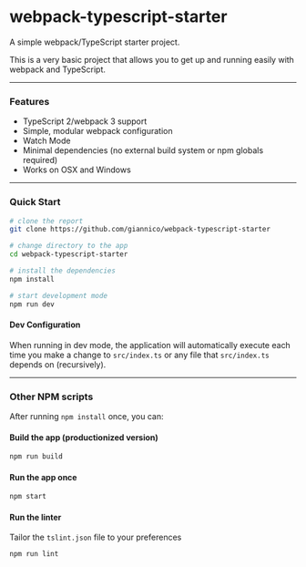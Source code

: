 # webpack-typescript-starter

A simple webpack/TypeScript starter project.

This is a very basic project that allows you to get up and running easily with webpack and TypeScript.

-----

### Features

* TypeScript 2/webpack 3 support
* Simple, modular webpack configuration
* Watch Mode
* Minimal dependencies (no external build system or npm globals required)
* Works on OSX and Windows

-----

### Quick Start

```sh
# clone the report
git clone https://github.com/giannico/webpack-typescript-starter

# change directory to the app
cd webpack-typescript-starter

# install the dependencies
npm install

# start development mode
npm run dev
```

#### Dev Configuration

When running in dev mode, the application will automatically execute each time you make a change to `src/index.ts` or any file that `src/index.ts` depends on (recursively).

-----

### Other NPM scripts

After running `npm install` once, you can:

#### Build the app (productionized version)

```sh
npm run build
```

#### Run the app once

```sh
npm start
```

#### Run the linter

Tailor the `tslint.json` file to your preferences

```sh
npm run lint
```